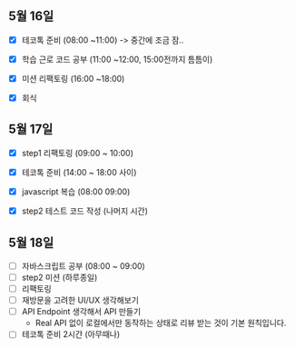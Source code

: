 ## 5월 16일

- [x] 테코톡 준비 (08:00 ~11:00) -> 중간에 조금 잠..
- [x] 학습 근로 코드 공부 (11:00 ~12:00, 15:00전까지 틈틈이)
- [x] 미션 리팩토링 (16:00 ~18:00)
- [x] 회식


## 5월 17일

- [x] step1 리팩토링 (09:00 ~ 10:00)
- [x] 테코톡 준비 (14:00 ~ 18:00 사이)
- [x] javascript 복습 (08:00  09:00)
- [x] step2 테스트 코드 작성 (나머지 시간)


## 5월 18일

- [ ] 자바스크립트 공부 (08:00 ~ 09:00)
- [ ] step2 미션 (하루종일)
 - [ ] 리팩토링
 - [ ] 재방문을 고려한 UI/UX 생각해보기
 - [ ] API Endpoint 생각해서 API 만들기
   * Real API 없이 로컬에서만 동작하는 상태로 리뷰 받는 것이 기본 원칙입니다.
- [ ] 테코톡 준비 2시간 (아무때나)
